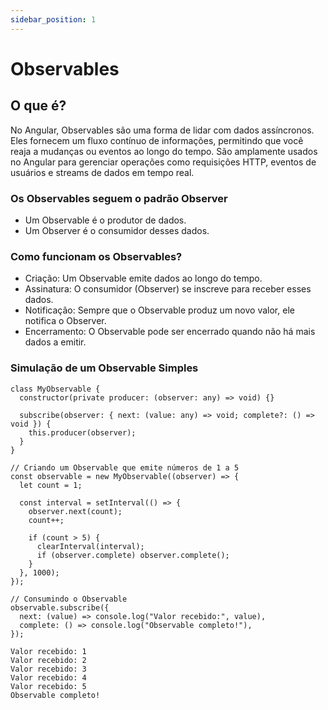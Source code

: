 ```yaml
---
sidebar_position: 1
---
```


# Observables

## O que é?

No Angular, Observables são uma forma de lidar com dados assíncronos. Eles fornecem um fluxo contínuo de informações, permitindo que você reaja a mudanças ou eventos ao longo do tempo. São amplamente usados no Angular para gerenciar operações como requisições HTTP, eventos de usuários e streams de dados em tempo real.

### Os Observables seguem o padrão Observer

- Um Observable é o produtor de dados.
- Um Observer é o consumidor desses dados.

### Como funcionam os Observables?

- Criação: Um Observable emite dados ao longo do tempo.
- Assinatura: O consumidor (Observer) se inscreve para receber esses dados.
- Notificação: Sempre que o Observable produz um novo valor, ele notifica o Observer.
- Encerramento: O Observable pode ser encerrado quando não há mais dados a emitir.

### Simulação de um Observable Simples

```tsx showLineNumbers
class MyObservable {
  constructor(private producer: (observer: any) => void) {}

  subscribe(observer: { next: (value: any) => void; complete?: () => void }) {
    this.producer(observer);
  }
}

// Criando um Observable que emite números de 1 a 5
const observable = new MyObservable((observer) => {
  let count = 1;

  const interval = setInterval(() => {
    observer.next(count);
    count++;

    if (count > 5) {
      clearInterval(interval);
      if (observer.complete) observer.complete();
    }
  }, 1000);
});

// Consumindo o Observable
observable.subscribe({
  next: (value) => console.log("Valor recebido:", value),
  complete: () => console.log("Observable completo!"),
});
```

```plaintext
Valor recebido: 1
Valor recebido: 2
Valor recebido: 3
Valor recebido: 4
Valor recebido: 5
Observable completo!
```
